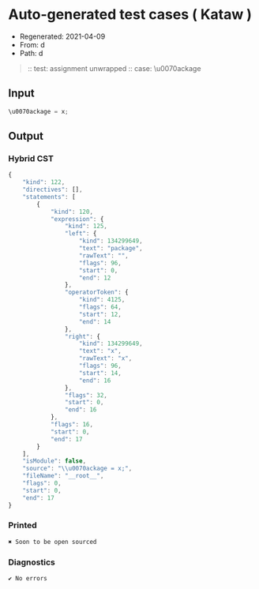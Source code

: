 # Auto-generated test cases ( Kataw )
- Regenerated: 2021-04-09
- From: d
- Path: d
> :: test: assignment unwrapped
> :: case: \u0070ackage
## Input

`````js
\u0070ackage = x;
`````

## Output

### Hybrid CST

```javascript
{
    "kind": 122,
    "directives": [],
    "statements": [
        {
            "kind": 120,
            "expression": {
                "kind": 125,
                "left": {
                    "kind": 134299649,
                    "text": "package",
                    "rawText": "",
                    "flags": 96,
                    "start": 0,
                    "end": 12
                },
                "operatorToken": {
                    "kind": 4125,
                    "flags": 64,
                    "start": 12,
                    "end": 14
                },
                "right": {
                    "kind": 134299649,
                    "text": "x",
                    "rawText": "x",
                    "flags": 96,
                    "start": 14,
                    "end": 16
                },
                "flags": 32,
                "start": 0,
                "end": 16
            },
            "flags": 16,
            "start": 0,
            "end": 17
        }
    ],
    "isModule": false,
    "source": "\\u0070ackage = x;",
    "fileName": "__root__",
    "flags": 0,
    "start": 0,
    "end": 17
}
```

### Printed

```javascript
✖ Soon to be open sourced
```

### Diagnostics

```javascript
✔ No errors
```

